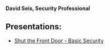 #### David Seis, Security Professional


## Presentations:

- [Shut the Front Door - Basic Security](https://github.com/BuckWoody/presentations/tree/master/shut_the_front_door)

